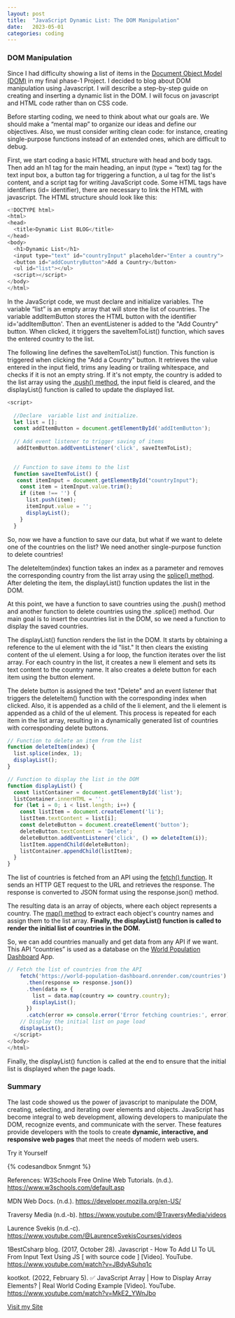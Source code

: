 ```yaml
---
layout: post
title:  "JavaScript Dynamic List: The DOM Manipulation"
date:   2023-05-01
categories: coding
---
```

### DOM Manipulation

Since I had difficulty showing a list of items in the <a href="https://developer.mozilla.org/en-US/docs/Web/API/Document_Object_Model/Introduction" target="_blank">Document Object Model (DOM)</a> in my final phase-1 Project. I decided to blog about DOM manipulation using Javascript.
I will describe a step-by-step guide on creating and inserting a dynamic list in the DOM. I will focus on javascript and HTML code rather than on CSS code.

Before starting coding, we need to think about what our goals are. We should make a “mental map” to organize our ideas and define our objectives. Also, we must consider writing clean code: for instance, creating single-purpose functions instead of an extended ones, which are difficult to debug.

First, we start coding a basic HTML structure with head and body tags. Then add an h1 tag for the main heading, an input (type = “text) tag for the text input box, a button tag for triggering a function, a ul tag for the list's content, and a script tag for writing JavaScript code. Some HTML tags have identifiers (id= identifier), there are necessary to link the HTML with javascript. The HTML structure should look like this:



```javascript
<!DOCTYPE html>
<html>
<head>
  <title>Dynamic List BLOG</title>
</head>
<body>
  <h1>Dynamic List</h1>
  <input type="text" id="countryInput" placeholder="Enter a country">
  <button id="addCountryButton">Add a Country</button>
  <ul id="list"></ul>
  <script></script>
</body>
</html>
```

In the JavaScript code, we must declare and initialize variables. The variable “list” is an empty array that will store the list of countries. The variable addItemButton stores the HTML button with the identifier id='addItemButton'. Then an eventListener is added to the "Add Country" button. When clicked, it triggers the saveItemToList() function, which saves the entered country to the list.

The following line defines the saveItemToList() function. This function is triggered when clicking the "Add a Country" button. It retrieves the value entered in the input field, trims any leading or trailing whitespace, and checks if it is not an empty string. If it's not empty, the country is added to the list array using the <a href="https://developer.mozilla.org/en-US/docs/Web/JavaScript/Reference/Global_Objects/Array/push" target="_blank">.push() method</a>, the input field is cleared, and the displayList() function is called to update the displayed list.

```javascript
<script>
  
  //Declare  variable list and initialize.
  let list = [];
  const addItemButton = document.getElementById('addItemButton');
  
  // Add event listener to trigger saving of items
   addItemButton.addEventListener('click', saveItemToList);
  

  // Function to save items to the list
  function saveItemToList() {
   const itemInput = document.getElementById("countryInput");
    const item = itemInput.value.trim();
    if (item !== '') {
      list.push(item);
      itemInput.value = '';
      displayList();
    }
  }
```
So, now we have a function to save our data, but what if we want to delete one of the countries on the list? We need another single-purpose function to delete countries!

The deleteItem(index) function takes an index as a parameter and removes the corresponding country from the list array using the <a href="https://developer.mozilla.org/en-US/docs/Web/JavaScript/Reference/Global_Objects/Array/splice" target="_blank">splice() method</a>. After deleting the item, the displayList() function updates the list in the DOM.

At this point, we have a function to save countries using the .push() method and  another function to delete countries using the .splice() method. Our main goal is to insert the countries list in the DOM, so we need a function to display the saved countries.

The displayList() function renders the list in the DOM. It starts by obtaining a reference to the ul element with the id "list." It then clears the existing content of the ul element. Using a for loop, the function iterates over the list array. For each country in the list, it creates a new li element and sets its text content to the country name. It also creates a delete button for each item using the button element. 

The delete button is assigned the text "Delete" and an event listener that triggers the deleteItem() function with the corresponding index when clicked. Also, it is appended as a child of the li element, and the li element is appended as a child of the ul element. This process is repeated for each item in the list array, resulting in a dynamically generated list of countries with corresponding delete buttons.


```javascript
// Function to delete an item from the list
function deleteItem(index) {
  list.splice(index, 1);
  displayList();
}

// Function to display the list in the DOM
function displayList() {
  const listContainer = document.getElementById('list');
  listContainer.innerHTML = '';
  for (let i = 0; i < list.length; i++) {
    const listItem = document.createElement('li');
    listItem.textContent = list[i];
    const deleteButton = document.createElement('button');
    deleteButton.textContent = 'Delete';
    deleteButton.addEventListener('click', () => deleteItem(i));
    listItem.appendChild(deleteButton);
    listContainer.appendChild(listItem);
  }
}
```
The list of countries is fetched from an API using the <a href="https://developer.mozilla.org/en-US/docs/Web/API/fetch" target="_blank">fetch() function</a>. It sends an HTTP GET request to the URL and retrieves the response. The response is converted to JSON format using the response.json() method. 

The resulting data is an array of objects, where each object represents a country. The <a href="https://developer.mozilla.org/en-US/docs/Web/JavaScript/Reference/Global_Objects/Array/map" target="_blank">map() method</a> to extract each object's country names and assign them to the list array. **Finally, the displayList() function is called to render the initial list of countries in the DOM.**

So, we can add countries manually and get data from any API if we want. This API “countries” is used as a database on the <a href="https://hcoco1.github.io/Phase1_app/" target="_blank">World Population Dashboard</a> App.

```javascript
// Fetch the list of countries from the API
    fetch('https://world-population-dashboard.onrender.com/countries')
      .then(response => response.json())
      .then(data => {
        list = data.map(country => country.country);
        displayList();
      })
      .catch(error => console.error('Error fetching countries:', error));
    // Display the initial list on page load
    displayList();
  </script>
</body>
</html>
```
Finally, the displayList() function is called at the end to ensure that the initial list is displayed when the page loads.

### Summary

The last code showed us the power of javascript to manipulate the DOM, creating, selecting, and iterating over elements and objects.  JavaScript has become integral to web development, allowing developers to manipulate the DOM, recognize events, and communicate with the server. These features provide developers with the tools to create **dynamic, interactive, and responsive web pages** that meet the needs of modern web users.



Try it  Yourself

{% codesandbox 5nmgnt %}




References:
W3Schools Free Online Web Tutorials. (n.d.). https://www.w3schools.com/default.asp

MDN Web Docs. (n.d.). https://developer.mozilla.org/en-US/

Traversy Media (n.d.-b). https://www.youtube.com/@TraversyMedia/videos

Laurence Svekis (n.d.-c). https://www.youtube.com/@LaurenceSvekisCourses/videos

1BestCsharp blog. (2017, October 28). Javascript - How To Add LI To UL From Input Text Using JS [ with source code ] [Video]. YouTube. https://www.youtube.com/watch?v=JBdyASuhq1c

kootkot. (2022, February 5). ✅ JavaScript Array | How to Display Array Elements? | Real World Coding Example [Video]. YouTube. https://www.youtube.com/watch?v=MkE2_YWnJbo

[Visit my Site](https://hcoco1.github.io/hcoco1-site-bootstrap/)